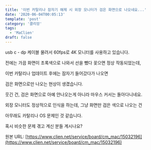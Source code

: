 ```yaml
---
title: '이번 카탈리나 잠자기 해제 시 외장 모니터가 검은 화면으로 나오네요...'
date: '2020-06-04T00:05:13'
template: 'post'
category: '클리앙'
tags: 
  - 'MaClien'
draft: false
---
```


usb c - dp 케이블 물려서 60fps로 4K 모니터를 사용하고 있습니다. 

  

전에는 가끔 화면이 초록색으로 나와서 선을 뺐다 꽂으면 정상 작동되었는데,

  

이번 카탈리나 업데이트 후에는 잠자기 들어갔다가 나오면

  

검은 화면으로만 나오는 현상이 생겼습니다.

  

웃긴 건, 검은 화면으로 아예 안나오는게 아니라 마우스 커서는 돌아다니네요.

  

외장 모니터도 정상적으로 인식을 하는데, 그냥 화면만 검은 색으로 나오는 건

  

아무래도 카탈리나 OS 문제인 것 같습니다. 

  

혹시 비슷한 문제 겪고 계신 분들 계시나요?

원본 URL: [https://www.clien.net/service/board/cm_mac/15032196](https://www.clien.net/service/board/cm_mac/15032196)